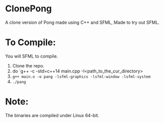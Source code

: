 # ClonePong
A clone version of Pong made using C++ and SFML, Made to try out SFML.

# To Compile:

You will SFML to compile.
1. Clone the repo.
2. do `g++ -c -std=c++14 main.cpp -I<path_to_the_cur_directory>
3. `g++ main.o -o pang -lsfml-graphics -lsfml-window -lsfml-system`
4. `./pang`


# Note:
The binaries are compiled under Linux 64-bit. 

